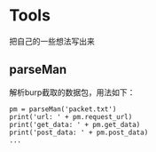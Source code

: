 # Tools
把自己的一些想法写出来

## parseMan
解析burp截取的数据包，用法如下：  
```
pm = parseMan('packet.txt')
print('url: ' + pm.request_url)
print('get_data: ' + pm.get_data)
print('post_data: ' + pm.post_data)
...
```
